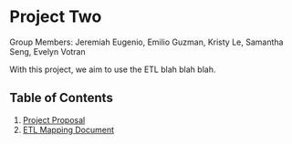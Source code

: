 # Project Two

Group Members:  Jeremiah Eugenio, Emilio Guzman, Kristy Le, Samantha Seng, Evelyn Votran


With this project, we aim to use the ETL blah blah blah.

## Table of Contents
1. [Project Proposal](https://docs.google.com/document/d/1yf3VgzikdFFoSmZgqNVN4Cfhl-Mha-cLKxZxPUHUvq4/edit)
2. [ETL Mapping Document](https://docs.google.com/spreadsheets/d/1dBTmUnmcMzCcIxrLGsUZXh9b_g1hfsFrgedWhSxD9T0/edit#gid=0)
